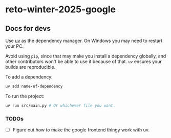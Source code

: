 # reto-winter-2025-google

## Docs for devs

Use [uv](https://docs.astral.sh/uv/getting-started/installation/#__tabbed_1_1)
as the dependency manager. On Windows you may need to restart your PC.

Avoid using `pip`, since that may make you install a dependency globally, and
other contributors won't be able to use it because of that. `uv` ensures your
builds are reproducible.

To add a dependency:

```bash
uv add name-of-dependency
```

To run the project:

```bash
uv run src/main.py # Or whichever file you want.
```

### TODOs

- [ ] Figure out how to make the google frontend thingy work with uv.
